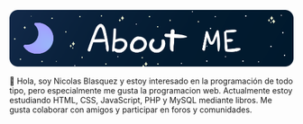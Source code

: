 ![Alt text](Assets/AboutMe.svg)

👋 Hola, soy Nicolas Blasquez y estoy interesado en la programación de todo tipo, pero especialmente me gusta la programacion web. Actualmente estoy estudiando HTML, CSS, JavaScript, PHP y MySQL mediante libros. Me gusta colaborar con amigos y participar en foros y comunidades.
